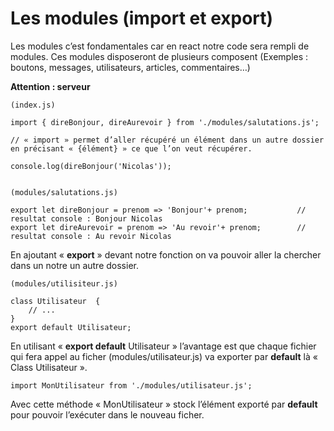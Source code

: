# Les modules (import et export)

Les modules c’est fondamentales car en react notre code sera rempli de modules. Ces modules disposeront de plusieurs composent (Exemples : boutons, messages, utilisateurs, articles, commentaires…)


**Attention : serveur**

    (index.js)

    import { direBonjour, direAurevoir } from './modules/salutations.js';  

    // « import » permet d’aller récupéré un élément dans un autre dossier en précisant « {élément} » ce que l’on veut récupérer.

    console.log(direBonjour('Nicolas'));


    (modules/salutations.js)

    export let direBonjour = prenom => 'Bonjour'+ prenom;           // resultat console : Bonjour Nicolas
    export let direAurevoir = prenom => 'Au revoir'+ prenom;        // resultat console : Au revoir Nicolas

En ajoutant « **export** » devant notre fonction on va pouvoir aller la chercher dans un notre un autre dossier.


    (modules/utilisiteur.js)

    class Utilisateur  {
        // ...
    }
    export default Utilisateur;

En utilisant « **export default** Utilisateur » l’avantage est que chaque fichier qui fera appel au ficher (modules/utilisateur.js) va exporter par **default** là « Class Utilisateur ».  


    import MonUtilisateur from './modules/utilisateur.js';

Avec cette méthode « MonUtilisateur » stock l’élément exporté par **default** pour pouvoir l’exécuter dans le nouveau ficher. 

